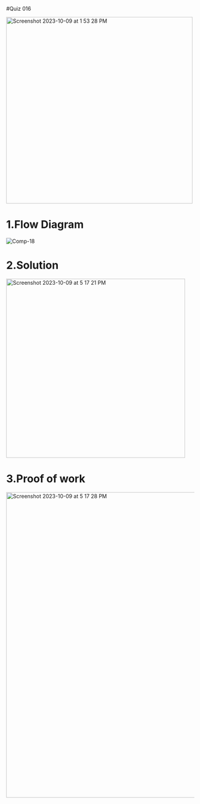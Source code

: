 #Quiz 016

<img width="499" alt="Screenshot 2023-10-09 at 1 53 28 PM" src="https://github.com/K-Schriber/Unit-1-Comp-Sci/assets/142757998/c5450169-acd9-4e97-bdcd-c82020429c30">


# 1.Flow Diagram
![Comp-18](https://github.com/K-Schriber/Unit-1-Comp-Sci/assets/142757998/0c31f6a2-a700-466d-a6d1-388f72d897f2)


# 2.Solution

<img width="479" alt="Screenshot 2023-10-09 at 5 17 21 PM" src="https://github.com/K-Schriber/Unit-1-Comp-Sci/assets/142757998/13fa68e4-e9e5-4c11-b8e4-8e6915664b42">

# 3.Proof of work

<img width="817" alt="Screenshot 2023-10-09 at 5 17 28 PM" src="https://github.com/K-Schriber/Unit-1-Comp-Sci/assets/142757998/2e8aaec0-e697-4050-8fa9-5bbab60fabe0">




